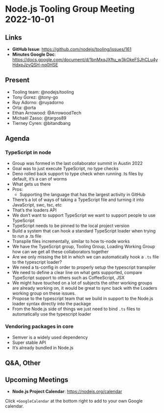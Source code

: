 # Node.js  Tooling Group Meeting 2022-10-01

## Links

* **GitHub Issue**: https://github.com/nodejs/tooling/issues/161
* **Minutes Google Doc**: https://docs.google.com/document/d/1bnMxqJXftu_w3kOkeFSJhCLu4yHdxpJzyQSH-nq0HSE

## Present

* Tooling team: @nodejs/tooling
* Tony Gorez: @tony-go
* Ruy Adorno: @ruyadorno
* Orta: @orta
* Ethan Arrowood: @ArrowoodTech
* Michaël Zasso: @targos89
* Tierney Cyren: @bitandbang

## Agenda

### TypeScript in node
* Group was formed in the last collaborator summit in Austin 2022
* Goal was to just execute TypeScript, no type checks
* Deno rolled back support to type check when running .ts files by default, it’s a can of worms
* What gets us there
* Pros:
  * Supporting the language that has the largest activity in GitHub
* There’s a lot of ways of taking a TypeScript file and turning it into JavaScript, swc, tsc, etc
* That’s the loaders API
* We don’t want to support TypeScript we want to support people to use TypeScript
* TypeScript needs to be pinned to the local project version
* Build a system that can hook a standard TypeScript loader when trying to run a .ts file
* Transpile files incrementally, similar to how ts-node works
* We have the TypeScript group, Tooling Group, Loading Working Group how can we get all these collaborators together
* Are we only missing the bit in which we can automatically hook a `.ts` file to the typescript loader?
* We need a ts-config in order to properly setup the typescript transpiler
* We need to define a clear line on what gets supported, compare TypeScript support to others such as CoffeeScript, JSX
* We might have touched on a lot of subjects the other working groups are already working on, it would be great to sync back with the Loaders working group on these issues.
* Propose to the typescript team that we build in support to the Node.js loader syntax directly into the package
* From the Node.js side of things we just need to bind `.ts` files to automatically use the typescript loader

### Vendoring packages in core
* Semver is a widely used dependency
* Super stable API
* It’s already bundled in Node.js


## Q&A, Other

## Upcoming Meetings

* **Node.js Project Calendar**: <https://nodejs.org/calendar>

Click `+GoogleCalendar` at the bottom right to add to your own Google calendar.


